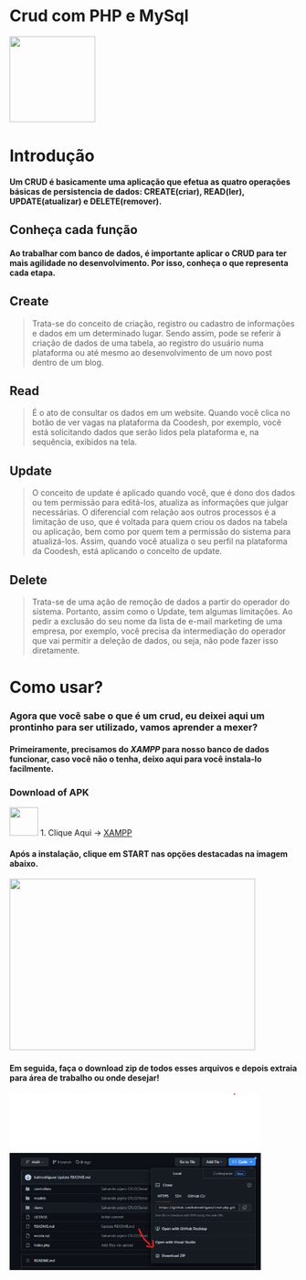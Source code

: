 # Crud com PHP e MySql 

<p>
  <img width=150 height=150 src=https://i.pinimg.com/originals/50/38/f6/5038f6672f089f3a50c4f075feddfc42.gif>
</p>

# Introdução
#### Um CRUD é basicamente uma aplicação que efetua as quatro operações básicas de persistencia de dados: CREATE(criar), READ(ler), UPDATE(atualizar) e DELETE(remover).

## Conheça cada função 

#### Ao trabalhar com banco de dados, é importante aplicar o CRUD para ter mais agilidade no desenvolvimento. Por isso, conheça o que representa cada etapa. 

## Create

>Trata-se do conceito de criação, registro ou cadastro de informações e dados em um determinado lugar. 
>Sendo assim, pode se referir à criação de dados de uma tabela, ao registro do usuário numa plataforma ou até mesmo ao desenvolvimento de um novo post dentro de um blog. 

## Read

> É o ato de consultar os dados em um website. Quando você clica no botão de ver vagas na plataforma da Coodesh, 
>por exemplo, você está solicitando dados que serão lidos pela plataforma e, na sequência, exibidos na tela. 

## Update

> O conceito de update é aplicado quando você, que é dono dos dados ou tem permissão para editá-los, atualiza as informações que julgar necessárias.
>O diferencial com relação aos outros processos é a limitação de uso, que é voltada para quem criou os dados na tabela ou aplicação,
>bem como por quem tem a permissão do sistema para atualizá-los. Assim, quando você atualiza o seu perfil na plataforma da Coodesh, está aplicando o conceito de update. 

## Delete

> Trata-se de uma ação de remoção de dados a partir do operador do sistema. Portanto, assim como o Update, tem algumas limitações.
>Ao pedir a exclusão do seu nome da lista de e-mail marketing de uma empresa,
>por exemplo, você precisa da intermediação do operador que vai permitir a deleção de dados, ou seja, não pode fazer isso diretamente. 

# Como usar?

### Agora que você sabe o que é um crud, eu deixei aqui um prontinho para ser utilizado, vamos aprender a mexer?

#### Primeiramente, precisamos do ***XAMPP*** para nosso banco de dados funcionar, caso você não o tenha, deixo aqui para você instala-lo facilmente.

### Download of APK
 
 <img width=50 height=50 src=https://upload.wikimedia.org/wikipedia/en/thumb/7/78/XAMPP_logo.svg/1200px-XAMPP_logo.svg.png> 1. Clique Aqui -> [XAMPP](https://www.apachefriends.org/pt_br/download.html)

#### Após a instalação, clique em **START** nas opções destacadas na imagem abaixo.
<img width=430 height=300 src=https://3.bp.blogspot.com/-5OZrNnSxOz0/WiPc8Fld_MI/AAAAAAAAMA0/qrSeKq3LLvwXdVxCw4TFHOld4HsRFB39gCLcBGAs/s1600/Xampp-Control-Panel-not-running.png>

#### Em seguida, faça o download zip de todos esses arquivos e depois extraia para área de trabalho ou onde desejar!
<img width=440 height=310 src=https://github.com/kahrodriguex/crud-php/blob/main/ImagemEx1.png>

